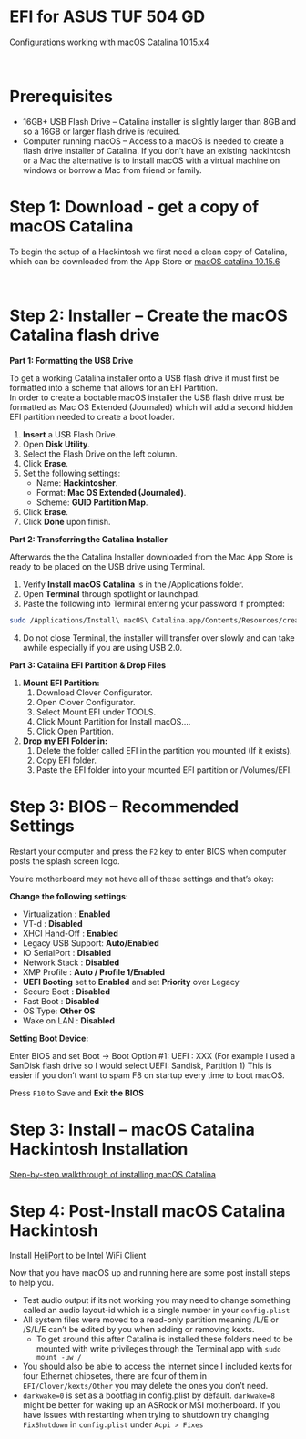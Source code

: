 # EFI for ASUS TUF 504 GD

Configurations working with macOS Catalina 10.15.x4

<br/>

# Prerequisites

- 16GB+ USB Flash Drive – Catalina installer is slightly larger than 8GB and so a 16GB or larger flash drive is required.
- Computer running macOS – Access to a macOS is needed to create a flash drive installer of Catalina. If you don’t have an existing hackintosh or a Mac the alternative is to install macOS with a virtual machine on windows or borrow a Mac from friend or family.

# Step 1: Download - get a copy of macOS Catalina

To begin the setup of a Hackintosh we first need a clean copy of Catalina, which can be downloaded from the App Store or [macOS catalina 10.15.6](http://google.com.vn)

<br/>

# Step 2: Installer – Create the macOS Catalina flash drive

**Part 1: Formatting the USB Drive**

To get a working Catalina installer onto a USB flash drive it must first be formatted into a scheme that allows for an EFI Partition.<br/>
In order to create a bootable macOS installer the USB flash drive must be formatted as Mac OS Extended (Journaled) which will add a second hidden EFI partition needed to create a boot loader.

1. **Insert** a USB Flash Drive.
2. Open **Disk Utility**.
3. Select the Flash Drive on the left column.
4. Click **Erase**.
5. Set the following settings:
   - Name: **Hackintosher**.
   - Format: **Mac OS Extended (Journaled)**.
   - Scheme: **GUID Partition Map**.
6. Click **Erase**.
7. Click **Done** upon finish.

**Part 2: Transferring the Catalina Installer**

Afterwards the the Catalina Installer downloaded from the Mac App Store is ready to be placed on the USB drive using Terminal.

1. Verify **Install macOS Catalina** is in the /Applications folder.
2. Open **Terminal** through spotlight or launchpad.
3. Paste the following into Terminal entering your password if prompted:<br />

```bash
sudo /Applications/Install\ macOS\ Catalina.app/Contents/Resources/createinstallmedia --volume /Volumes/Hackintosher /Applications/Install\ macOS\ Catalina.app --nointeraction
```

4. Do not close Terminal, the installer will transfer over slowly and can take awhile especially if you are using USB 2.0.

**Part 3: Catalina EFI Partition & Drop Files**

1. **Mount EFI Partition:**
   1. Download Clover Configurator.
   2. Open Clover Configurator.
   3. Select Mount EFI under TOOLS.
   4. Click Mount Partition for Install macOS….
   5. Click Open Partition.
2. **Drop my EFI Folder in:**
   1. Delete the folder called EFI in the partition you mounted (If it exists).
   2. Copy EFI folder.
   3. Paste the EFI folder into your mounted EFI partition or /Volumes/EFI.

# Step 3: BIOS – Recommended Settings

Restart your computer and press the ```F2``` key to enter BIOS when computer posts the splash screen logo.

You’re motherboard may not have all of these settings and that’s okay:

**Change the following settings:**

- Virtualization : **Enabled**
- VT-d : **Disabled**
- XHCI Hand-Off : **Enabled**
- Legacy USB Support: **Auto/Enabled**
- IO SerialPort : **Disabled**
- Network Stack : **Disabled**
- XMP Profile : **Auto / Profile 1/Enabled**
- **UEFI Booting** set to **Enabled** and set **Priority** over Legacy
- Secure Boot : **Disabled**
- Fast Boot : **Disabled**
- OS Type: **Other OS**
- Wake on LAN : **Disabled**

**Setting Boot Device:**

Enter BIOS and set Boot → Boot Option #1: UEFI : XXX (For example I used a SanDisk flash drive so I would select UEFI: Sandisk, Partition 1) This is easier if you don’t want to spam F8 on startup every time to boot macOS.

Press ```F10``` to Save and **Exit the BIOS**

# Step 3: Install – macOS Catalina Hackintosh Installation

[Step-by-step walkthrough of installing macOS Catalina](https://hackintosher.com/guides/mac-os-catalina-hackintosh-clover-walkthrough-10-15-install/)

# Step 4: Post-Install macOS Catalina Hackintosh

Install [HeliPort](https://github.com/OpenIntelWireless/HeliPort/releases) to be Intel WiFi Client

Now that you have macOS up and running here are some post install steps to help you.

- Test audio output if its not working you may need to change something called an audio layout-id which is a single number in your ```config.plist```
- All system files were moved to a read-only partition meaning /L/E or /S/L/E can’t be edited by you when adding or removing kexts.
    - To get around this after Catalina is installed these folders need to be mounted with write privileges through the Terminal app with ```sudo mount -uw /```
- You should also be able to access the internet since I included kexts for four Ethernet chipsetes, there are four of them in ```EFI/Clover/kexts/Other``` you may delete the ones you don’t need.
- ```darkwake=0``` is set as a bootflag in config.plist by default. ```darkwake=8``` might be better for waking up an ASRock or MSI motherboard.
If you have issues with restarting when trying to shutdown try changing ```FixShutdown``` in ```config.plist``` under ```Acpi > Fixes```
